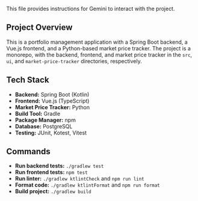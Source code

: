 
This file provides instructions for Gemini to interact with the project.

## Project Overview

This is a portfolio management application with a Spring Boot backend, a Vue.js frontend, and a Python-based market price tracker. The project is a monorepo, with the backend, frontend, and market price tracker in the `src`, `ui`, and `market-price-tracker` directories, respectively.

## Tech Stack

- **Backend:** Spring Boot (Kotlin)
- **Frontend:** Vue.js (TypeScript)
- **Market Price Tracker:** Python
- **Build Tool:** Gradle
- **Package Manager:** npm
- **Database:** PostgreSQL
- **Testing:** JUnit, Kotest, Vitest

## Commands

- **Run backend tests:** `./gradlew test`
- **Run frontend tests:** `npm test`
- **Run linter:** `./gradlew ktlintCheck` and `npm run lint`
- **Format code:** `./gradlew ktlintFormat` and `npm run format`
- **Build project:** `./gradlew build`
